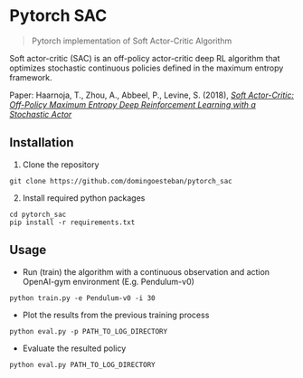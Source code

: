# Pytorch SAC

> Pytorch implementation of Soft Actor-Critic Algorithm

Soft actor-critic (SAC) is an off-policy actor-critic deep RL algorithm that 
optimizes stochastic continuous policies defined in the maximum entropy 
framework. 

Paper: Haarnoja, T., Zhou, A., Abbeel, P., Levine, S. (2018), 
[*Soft Actor-Critic: Off-Policy Maximum Entropy Deep Reinforcement Learning with a Stochastic Actor*](https://arxiv.org/abs/1801.01290)


## Installation

1. Clone the repository 
```
git clone https://github.com/domingoesteban/pytorch_sac
```

2. Install required python packages
```
cd pytorch_sac
pip install -r requirements.txt
```

## Usage

- Run (train) the algorithm with a continuous observation and action 
OpenAI-gym environment (E.g. Pendulum-v0)

```
python train.py -e Pendulum-v0 -i 30
```

- Plot the results from the previous training process

```
python eval.py -p PATH_TO_LOG_DIRECTORY
```

- Evaluate the resulted policy

```
python eval.py PATH_TO_LOG_DIRECTORY
```

